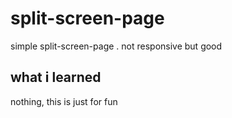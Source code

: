 # split-screen-page
simple split-screen-page . not responsive but good

## what i learned
nothing, this is just for fun
